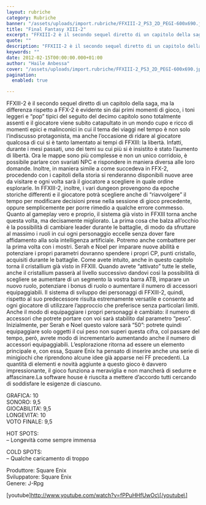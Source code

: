 ```yaml
---
layout: rubriche
category: Rubriche
banner: "/assets/uploads/import.rubriche/FFXIII-2_PS3_2D_PEGI-600x690.jpg"
title: "Final Fantasy XIII-2"
excerpt: "FFXIII-2 è il secondo sequel diretto di un capitolo della saga, ma la differenza rispetto a FFX-2 è evidente sin dai primi momenti di gioco, i toni leggeri e “pop” tipici del seguito del decimo capitolo sono totalmente assenti e il giocatore viene subito catapultato in un mondo cupo e ricco di momenti epici e [&hellip"
quote: ""
description: "FFXIII-2 è il secondo sequel diretto di un capitolo della saga, ma la differenza rispetto a FFX-2 è evidente sin dai primi momenti di gioco, i toni leggeri e “pop” tipici del seguito del decimo capitolo sono totalmente assenti e il giocatore viene subito catapultato in un mondo cupo e ricco di momenti epici e [&hellip"
keywords: ""
date: 2012-02-15T00:00:00.000+01:00
author: "Haile Anbessa"
cover: "/assets/uploads/import.rubriche/FFXIII-2_PS3_2D_PEGI-600x690.jpg"
pagination:
  enabled: true

---
```


FFXIII-2 è il secondo sequel diretto di un capitolo della saga, ma la differenza rispetto a FFX-2 è evidente sin dai primi momenti di gioco, i toni leggeri e “pop” tipici del seguito del decimo capitolo sono totalmente assenti e il giocatore viene subito catapultato in un mondo cupo e ricco di momenti epici e malinconici in cui il tema dei viaggi nel tempo è non solo l’indiscusso protagonista, ma anche l’occasione di ridare al giocatore qualcosa di cui si è tanto lamentato ai tempi di FFXIII: la libertà. Infatti, durante i mesi passati, uno dei temi su cui più si è insistito è stato l’aumento di libertà. Ora le mappe sono più complesse e non un unico corridoio, è possibile parlare con svariati NPC e rispondere in maniera diversa alle loro domande. Inoltre, in maniera simile a come succedeva in FFX-2, procedendo con i capitoli della storia si renderanno disponibili nuove aree da visitare e ogni volta sarà il giocatore a scegliere in quale ordine esplorarle. In FFXIII-2, inoltre, i vari dungeon provengono da epoche storiche differenti e il giocatore potrà scegliere anche di “riavvolgere” il tempo per modificare decisioni prese nella sessione di gioco precedente, oppure semplicemente per porre rimedio a qualche errore commesso. Quanto al gameplay vero e proprio, il sistema già visto in FFXIII torna anche questa volta, ma decisamente migliorato. La prima cosa che balza all’occhio è la possibilità di cambiare leader durante le battaglie, di modo da sfruttare al massimo i ruoli in cui ogni personaggio eccelle senza dover fare affidamento alla sola intelligenza artificiale. Potremo anche combattere per la prima volta con i mostri. Serah e Noel per imparare nuove abilità e potenziare i propri parametri dovranno spendere i propri CP, punti cristallo, acquisiti durante le battaglie. Come avete intuito, anche in questo capitolo torna il cristallium già visto in FFXIII. Quando avrete “attivato” tutte le stelle, anche il cristallium passerà al livello successivo dandovi così la possibilità di scegliere se aumentare di un segmento la vostra barra ATB, imparare un nuovo ruolo, potenziare i bonus di ruolo o aumentare il numero di accessori equipaggiabili. Il sistema di sviluppo dei personaggi di FFXIII-2, quindi, rispetto al suo predecessore risulta estremamente versatile e consente ad ogni giocatore di utilizzare l’approccio che preferisce senza particolari limiti. Anche il modo di equipaggiare i propri personaggi è cambiato: il numero di accessori che potrete portare con voi sarà stabilito dal parametro “peso”. Inizialmente, per Serah e Noel questo valore sarà “50”: potrete quindi equipaggiare solo oggetti il cui peso non superi questa cifra, col passare del tempo, però, avrete modo di incrementarlo aumentando anche il numero di accessori equipaggiabili. L’esplorazione ritorna ad essere un elemento principale e, con essa, Square Enix ha pensato di inserire anche una serie di minigiochi che riprendono alcune idee già apparse nei FF precedenti. La quantità di elementi e novità aggiunte a questo gioco è davvero impressionante, il gioco funziona a meraviglia e non mancherà di sedurre e affascinare.La software house è riuscita a mettere d’accordo tutti cercando di soddisfare le esigenze di ciascuno.

GRAFICA: 10  
SONORO: 9,5  
GIOCABILITA’: 9,5  
LONGEVITA’: 10  
VOTO FINALE: 9,5

HOT SPOTS:  
– Longevità come sempre immensa

COLD SPOTS:  
– Qualche caricamento di troppo

Produttore: Square Enix  
Sviluppatore: Square Enix  
Genere: J-Rpg

\[youtube\]http://www.youtube.com/watch?v=fPPuHHfUwOc\[/youtube\]